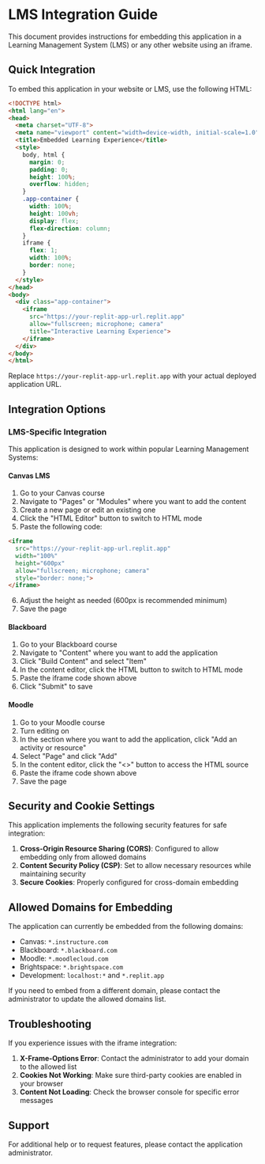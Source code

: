 # LMS Integration Guide

This document provides instructions for embedding this application in a Learning Management System (LMS) or any other website using an iframe.

## Quick Integration

To embed this application in your website or LMS, use the following HTML:

```html
<!DOCTYPE html>
<html lang="en">
<head>
  <meta charset="UTF-8">
  <meta name="viewport" content="width=device-width, initial-scale=1.0">
  <title>Embedded Learning Experience</title>
  <style>
    body, html {
      margin: 0;
      padding: 0;
      height: 100%;
      overflow: hidden;
    }
    .app-container {
      width: 100%;
      height: 100vh;
      display: flex;
      flex-direction: column;
    }
    iframe {
      flex: 1;
      width: 100%;
      border: none;
    }
  </style>
</head>
<body>
  <div class="app-container">
    <iframe 
      src="https://your-replit-app-url.replit.app" 
      allow="fullscreen; microphone; camera" 
      title="Interactive Learning Experience">
    </iframe>
  </div>
</body>
</html>
```

Replace `https://your-replit-app-url.replit.app` with your actual deployed application URL.

## Integration Options

### LMS-Specific Integration

This application is designed to work within popular Learning Management Systems:

#### Canvas LMS

1. Go to your Canvas course
2. Navigate to "Pages" or "Modules" where you want to add the content
3. Create a new page or edit an existing one
4. Click the "HTML Editor" button to switch to HTML mode
5. Paste the following code:

```html
<iframe 
  src="https://your-replit-app-url.replit.app" 
  width="100%" 
  height="600px" 
  allow="fullscreen; microphone; camera"
  style="border: none;">
</iframe>
```

6. Adjust the height as needed (600px is recommended minimum)
7. Save the page

#### Blackboard

1. Go to your Blackboard course
2. Navigate to "Content" where you want to add the application
3. Click "Build Content" and select "Item"
4. In the content editor, click the HTML button to switch to HTML mode
5. Paste the iframe code shown above
6. Click "Submit" to save

#### Moodle

1. Go to your Moodle course
2. Turn editing on
3. In the section where you want to add the application, click "Add an activity or resource"
4. Select "Page" and click "Add"
5. In the content editor, click the "<>" button to access the HTML source
6. Paste the iframe code shown above
7. Save the page

## Security and Cookie Settings

This application implements the following security features for safe integration:

1. **Cross-Origin Resource Sharing (CORS)**: Configured to allow embedding only from allowed domains
2. **Content Security Policy (CSP)**: Set to allow necessary resources while maintaining security
3. **Secure Cookies**: Properly configured for cross-domain embedding

## Allowed Domains for Embedding

The application can currently be embedded from the following domains:

- Canvas: `*.instructure.com`
- Blackboard: `*.blackboard.com`
- Moodle: `*.moodlecloud.com`
- Brightspace: `*.brightspace.com`
- Development: `localhost:*` and `*.replit.app`

If you need to embed from a different domain, please contact the administrator to update the allowed domains list.

## Troubleshooting

If you experience issues with the iframe integration:

1. **X-Frame-Options Error**: Contact the administrator to add your domain to the allowed list
2. **Cookies Not Working**: Make sure third-party cookies are enabled in your browser
3. **Content Not Loading**: Check the browser console for specific error messages

## Support

For additional help or to request features, please contact the application administrator.